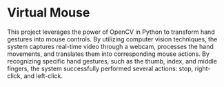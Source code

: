 # Virtual Mouse
 This project leverages the power of OpenCV in Python to transform hand gestures into mouse controls. By utilizing computer vision techniques, the system captures real-time video through a webcam, processes the hand movements, and translates them into corresponding mouse actions.                                                                                                          By recognizing specific hand gestures, such as the thumb, index, and middle fingers, the system successfully performed several actions: stop, right-click, and left-click.
